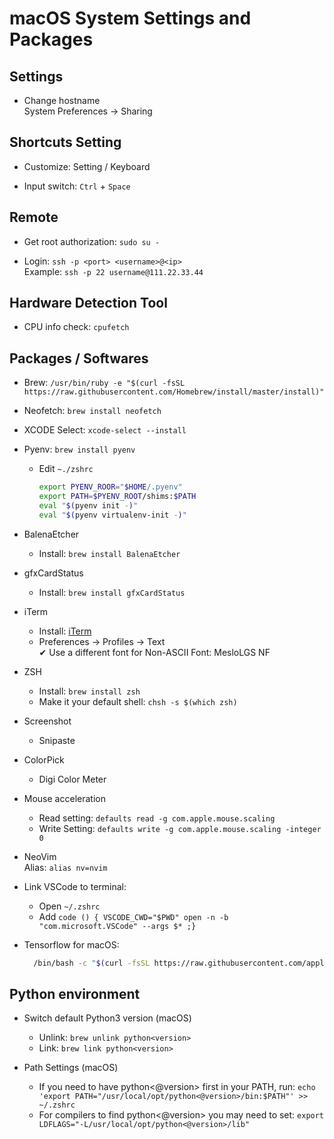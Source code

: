 # macOS System Settings and Packages

## Settings

* Change hostname  
  System Preferences -> Sharing  

## Shortcuts Setting

* Customize:  Setting / Keyboard

* Input switch: `Ctrl` + `Space`

## Remote

* Get root authorization: `sudo su -`  

* Login: `ssh -p <port> <username>@<ip>`  
    Example: `ssh -p 22 username@111.22.33.44`  

## Hardware Detection Tool

* CPU info check: `cpufetch`

## Packages / Softwares

* Brew: `/usr/bin/ruby -e "$(curl -fsSL https://raw.githubusercontent.com/Homebrew/install/master/install)"`  

* Neofetch: `brew install neofetch`  

* XCODE Select: `xcode-select --install`  

* Pyenv: `brew install pyenv`  
  * Edit `~./zshrc`  

    ```zsh
    export PYENV_ROOR="$HOME/.pyenv"
    export PATH=$PYENV_ROOT/shims:$PATH
    eval "$(pyenv init -)"
    eval "$(pyenv virtualenv-init -)"
    ```

* BalenaEtcher  
  * Install: `brew install BalenaEtcher`  
  
* gfxCardStatus  
  * Install: `brew install gfxCardStatus`  

* iTerm
  * Install: [iTerm](https://iterm2.com/)
  * Preferences → Profiles → Text  
    ✔ Use a different font for Non-ASCII Font: MesloLGS NF

* ZSH
  * Install: `brew install zsh`  
  * Make it your default shell: `chsh -s $(which zsh)`  

* Screenshot
  * Snipaste

* ColorPick
  * Digi Color Meter

* Mouse acceleration  
  * Read setting: `defaults read -g com.apple.mouse.scaling`  
  * Write Setting: `defaults write -g com.apple.mouse.scaling -integer 0`  

* NeoVim  
    Alias: `alias nv=nvim`  

* Link VSCode to terminal:
  * Open `~/.zshrc`  
  * Add `code () { VSCODE_CWD="$PWD" open -n -b "com.microsoft.VSCode" --args $* ;}`  

* Tensorflow for macOS:

  ```zsh
    /bin/bash -c "$(curl -fsSL https://raw.githubusercontent.com/apple/tensorflow_macos/master/scripts/download_and_install.sh)"
  ```

## Python environment

* Switch default Python3 version (macOS)
  * Unlink: `brew unlink python<version>`
  * Link: `brew link python<version>`

* Path Settings (macOS)  
  * If you need to have python<@version> first in your PATH, run: `echo 'export PATH="/usr/local/opt/python<@version>/bin:$PATH"' >> ~/.zshrc`  
  * For compilers to find python<@version> you may need to set: `export LDFLAGS="-L/usr/local/opt/python<@version>/lib"`
